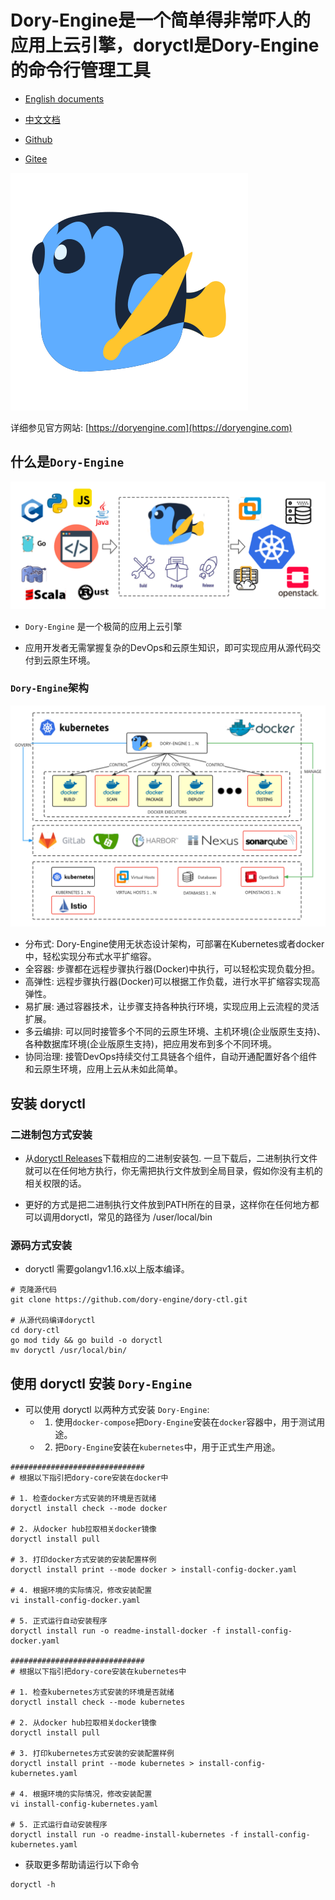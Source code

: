# Dory-Engine是一个简单得非常吓人的应用上云引擎，doryctl是Dory-Engine的命令行管理工具

- [English documents](README.md)
- [中文文档](README-zh.md)

- [Github](https://github.com/dory-engine/dory-dashboard)
- [Gitee](https://gitee.com/dory-engine/dory-dashboard)

![](docs/images/dory-icon.png)

详细参见官方网站: [https://doryengine.com](https://doryengine.com)

## 什么是`Dory-Engine`

![](docs/images/what-is-dory.png)

- `Dory-Engine` 是一个极简的应用上云引擎

- 应用开发者无需掌握复杂的DevOps和云原生知识，即可实现应用从源代码交付到云原生环境。

### `Dory-Engine`架构

![](docs/images/architecture.png)

- 分布式: Dory-Engine使用无状态设计架构，可部署在Kubernetes或者docker中，轻松实现分布式水平扩缩容。
- 全容器: 步骤都在远程步骤执行器(Docker)中执行，可以轻松实现负载分担。
- 高弹性: 远程步骤执行器(Docker)可以根据工作负载，进行水平扩缩容实现高弹性。
- 易扩展: 通过容器技术，让步骤支持各种执行环境，实现应用上云流程的灵活扩展。
- 多云编排: 可以同时接管多个不同的云原生环境、主机环境(企业版原生支持)、各种数据库环境(企业版原生支持)，把应用发布到多个不同环境。
- 协同治理: 接管DevOps持续交付工具链各个组件，自动开通配置好各个组件和云原生环境，应用上云从未如此简单。

## 安装 doryctl

### 二进制包方式安装

- 从[doryctl Releases](https://github.com/dory-engine/dory-ctl/releases)下载相应的二进制安装包. 一旦下载后，二进制执行文件就可以在任何地方执行，你无需把执行文件放到全局目录，假如你没有主机的相关权限的话。

- 更好的方式是把二进制执行文件放到PATH所在的目录，这样你在任何地方都可以调用doryctl，常见的路径为 /user/local/bin

### 源码方式安装

- doryctl 需要golangv1.16.x以上版本编译。

```shell script
# 克隆源代码
git clone https://github.com/dory-engine/dory-ctl.git

# 从源代码编译doryctl
cd dory-ctl
go mod tidy && go build -o doryctl
mv doryctl /usr/local/bin/
```


## 使用 doryctl 安装 `Dory-Engine`

- 可以使用 doryctl 以两种方式安装 `Dory-Engine`: 
    - 1. 使用`docker-compose`把`Dory-Engine`安装在`docker`容器中，用于测试用途。
    - 2. 把`Dory-Engine`安装在`kubernetes`中，用于正式生产用途。

```shell script
##############################
# 根据以下指引把dory-core安装在docker中

# 1. 检查docker方式安装的环境是否就绪
doryctl install check --mode docker

# 2. 从docker hub拉取相关docker镜像
doryctl install pull

# 3. 打印docker方式安装的安装配置样例
doryctl install print --mode docker > install-config-docker.yaml

# 4. 根据环境的实际情况，修改安装配置
vi install-config-docker.yaml

# 5. 正式运行自动安装程序
doryctl install run -o readme-install-docker -f install-config-docker.yaml

##############################
# 根据以下指引把dory-core安装在kubernetes中

# 1. 检查kubernetes方式安装的环境是否就绪
doryctl install check --mode kubernetes

# 2. 从docker hub拉取相关docker镜像
doryctl install pull

# 3. 打印kubernetes方式安装的安装配置样例
doryctl install print --mode kubernetes > install-config-kubernetes.yaml

# 4. 根据环境的实际情况，修改安装配置
vi install-config-kubernetes.yaml

# 5. 正式运行自动安装程序
doryctl install run -o readme-install-kubernetes -f install-config-kubernetes.yaml
```

- 获取更多帮助请运行以下命令

```shell script
doryctl -h
```
